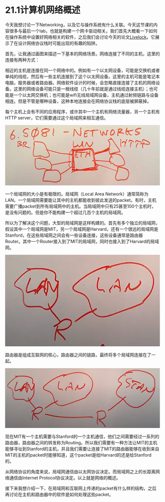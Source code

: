 # 21.1计算机网络概述

今天我想讨论一下Networking，以及它与操作系统有什么关联。今天这节课的内容很多与最后一个lab，也就是构建一个网卡驱动相关。我们首先大概看一下如何在操作系统中设置好网络相关的软件，之后我们会讨论今天的论文[Livelock](https://pdos.csail.mit.edu/6.828/2020/readings/mogul96usenix.pdf)。它展示了在设计网络协议栈时可能出现的有趣的陷阱。

首先，让我通过画图来描述一下基本的网络场景。网络连接了不同的主机，这里的连接有两种方式：

相近的主机是连接在同一个网络中的。例如有一个以太网设备，可能是交换机或者单纯的线缆，然后有一些主机连接到了这个以太网设备。这里的主机可能是笔记本电脑，服务器或者路由器。网络软件设计的时候，会忽略直接连接了主机的网络设备。这里的网络设备可能只是一根线缆（几十年前就是通过线缆连接主机）；也可能是一个以太网交换机；也可能是wifi无线局域网设备，主机通过射频链路与设备相连。但是不管是哪种设备，这种本地连接会在网络协议栈的底层被屏蔽掉。

每个主机上会有不同的应用程序，或许其中一个主机有网络流量器，另一个主机有HTTP server，它们需要通过这个局域网来相互通信。

![](../.gitbook/assets/image%20%28405%29.png)

一个局域网的大小是有极限的。局域网（Local Area Network）通常简称为LAN。一个局域网需要能让其中的主机都能收到彼此发送的packet。有时，主机需要广播packet到所有局域网中的主机。当局域网中只有25甚至100个主机时，是没有问题的。但是你不能构建一个超过几百个主机的局域网。

所以为了解决这个问题，大型的局域网是这样构建的。首先有多个独立的局域网，假设其中一个局域网是MIT，另一个局域网是Harvard，还有一个很远的局域网是Stanford，在这些局域网之间会有一些设备连接，这些设备通常是路由器Router。其中一个Router接入到了MIT的局域网，同时也接入到了Harvard的局域网。

![](../.gitbook/assets/image%20%28383%29.png)

路由器是组成互联网的核心，路由器之间的链路，最终将多个局域网连接在了一起。

![](../.gitbook/assets/image%20%28406%29.png)

现在MIT有一个主机需要与Stanford的一个主机通信，他们之间需要经过一系列的路由器，路由器之间的转发称为Routing。所以我们需要有一种方法让MIT的主机能够寻址到Stanford的主机，并且我们需要让连接了MIT的路由器能够在收到来自MIT的主机的packet时能够知道，这个packet是给Harvard的还是给Stanford的。

从网络协议的角度来说，局域网通信由以太网协议决定。而局域网之上的长距离网络通信由Internet Protocol协议决定。以上就是网络的概述。

接下来我想介绍一下，在局域网和互联网上传递的packet有什么样的结构，之后再讨论在主机和路由器中的软件是如何处理这些packet。


